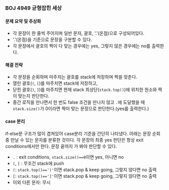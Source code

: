 ### BOJ 4949 균형잡힌 세상

#### 문제 요약 및 추상화
- 각 문장이 한 줄씩 주어지며 일반 문자, 괄호, '.'(온점)으로 구성되어있다.
- '.'(온점)을 기준으로 문장을 구분할 수 있다.
- 각 문장에서 괄호의 짝이 다 맞는 경우에는 yes, 그렇지 않은 경우에는 no를 출력한다.


#### 해결 전략
- 각 문장을 순회하며 마주치는 괄호를 stack에 저장하며 짝을 맞춘다.
- 열린 괄호(`(`, `[`)를 마주치면 stack에 저장하고,
- 닫힌 괄호(`)`, `]`)를 마주치면 현재 stack 최상단(`stack.top()`)에 위치한 원소와 짝이 맞는지 판단한다.
- 중간 로직을 만나면서 한 번도 false 조건을 만나지 않고 `.`에 도달했을 때 `stack.size()`가 0이라면 짝이 맞는 문장으로 판단한다.(yes를 출력한다.)



#### case 분리
if-else문 구조가 많이 겹쳐있어 case분리 기준을 간단히 나타냈다.
아래는 문장 순회 중 만날 수 있는 문자를 분류한 것이다.
각 문장의 최종 yes 판단은 항상 exit conditions에서만 한다. 문장 끝까지 가 봐야 판단할 수 있다.

- `.` : exit conditions, `stack.size()==0`이면 yes, 아니면 no
- `(`, `[` : 무조건 stack에 push
- `(`: `stack.top()==')'`이면 stack.pop & keep going, 그렇지 않다면 no 출력
- `[`: `stack.top()==']'`이면 stack.pop & keep going, 그렇지 않다면 no 출력
- 이외 다른 문자: 무시
